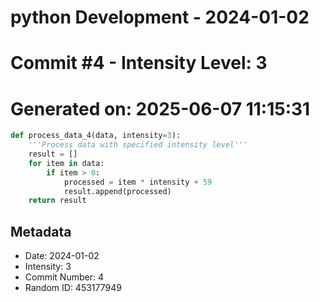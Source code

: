 ﻿# python Development - 2024-01-02
# Commit #4 - Intensity Level: 3
# Generated on: 2025-06-07 11:15:31
```python
def process_data_4(data, intensity=3):
    '''Process data with specified intensity level'''
    result = []
    for item in data:
        if item > 0:
            processed = item * intensity + 59
            result.append(processed)
    return result
```
## Metadata
- Date: 2024-01-02
- Intensity: 3
- Commit Number: 4
- Random ID: 453177949
